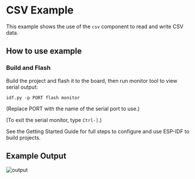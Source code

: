 # CSV Example

This example shows the use of the `csv` component to read and write CSV data.

## How to use example

### Build and Flash

Build the project and flash it to the board, then run monitor tool to view serial output:

```
idf.py -p PORT flash monitor
```

(Replace PORT with the name of the serial port to use.)

(To exit the serial monitor, type ``Ctrl-]``.)

See the Getting Started Guide for full steps to configure and use ESP-IDF to build projects.

## Example Output

![output](https://user-images.githubusercontent.com/213467/228974953-4ec7bc85-4fe2-44c3-955d-0b179f02ba7b.png)

